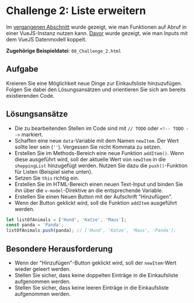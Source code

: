# Challenge 2: Liste erweitern

Im [vergangenen Abschnitt](07_Vue_Methods_-_Funktionen_auf_Abruf.md) wurde gezeigt, wie man Funktionen auf Abruf in einer VueJS-Instanz nutzen kann. [Davor](06_Vue_Models_-_Daten_eingeben.md) wurde gezeigt, wie man Inputs mit dem VueJS Datenmodell koppelt.

**Zugehörige Beispieldatei**: `08_Challenge_2.html`

## Aufgabe

Kreieren Sie eine Möglichkeit neue Dinge zur Einkaufsliste hinzuzufügen. Folgen Sie dabei den Lösungsansätzen und orientieren Sie sich am bereits existierenden Code.

## Lösungsansätze

* Die zu bearbeitenden Stellen im Code sind mit `// TODO` oder `<!-- TODO -->` markiert.
* Schaffen eine neue `data`-Variable mit dem Namen `newItem`. Der Wert sollte leer sein (`''`). Vergessen Sie nicht Kommata zu setzen.
* Erstellen Sie im Methods-Bereich eine neue Funktion `addItem()`. Wenn diese ausgeführt wird, soll der aktuelle Wert von `newItem` in die `shoppingList` hinzugefügt werden. Nutzen Sie dazu die `push()`-Funktion für Listen (Beispiel siehe unten).
* Setzen Sie `this` richtig ein.
* Erstellen Sie im HTML-Bereich einen neuen Text-Input und binden Sie ihn über die `v-model`-Direktive an die entsprechende Variable.
* Erstellen Sie einen Neuen Button mit der Aufschrift "Hinzufügen".
* Wenn der Button geklickt wird, soll die Funktion `addItem` ausgeführt werden.

```js
let listOfAnimals = ['Hund', 'Katze', 'Maus'];
const panda = 'Panda';
listOfAnimals.push(panda); // ['Hund', 'Katze', 'Maus', 'Panda'];
```

## Besondere Herausforderung

* Wenn der "Hinzufügen"-Button geklickt wird, soll der `newItem`-Wert wieder geleert werden.
* Stellen Sie sicher, dass keine doppelten Einträge in die Einkaufsliste aufgenommen werden.
* Stellen Sie sicher, dass keine leeren Einträge in die Einkaufsliste aufgenommen werden.